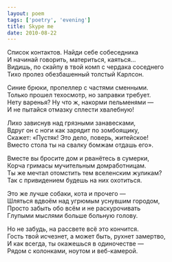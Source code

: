 ```yaml
---
layout: poem
tags: ['poetry', 'evening']
title: Skype me
date: 2010-08-22
---
```


Список контактов. Найди себе собеседника<br>
И начинай говорить, материться, каяться...<br>
Видишь, по скайпу в твой комп с чердака соседнего<br>
Тихо пролез обезбашенный толстый Карлсон.<br>

Синие брюки, пропеллер с частями сменными.<br>
Только прошел техосмотр, но заправки требует.<br>
Нету варенья? Ну что ж, накорми пельменями&nbsp;—<br>
И не пытайся отмазку сплести хвалебную!<br>

Лихо зависнув над грязными занавесками,<br>
Вдруг он с ноги как зарядит по зомбоящику,<br>
Скажет: «Пустяк! Это дело, поверь, житейское!<br>
Вместо стола ты на свалку бомжам отдашь его».<br>

Вместе вы бросите дом и рванётесь в сумерки,<br>
Корча гримасы мучительным домработницам.<br>
Ты же мечтал отомстить тем вселенским жуликам?<br>
Так с привидением будешь на них охотиться.<br>

Это же лучше собаки, кота и прочего&nbsp;—<br>
Шляться вдвоём над угрюмым уснувшим городом,<br>
Просто забыть обо всём и не раскурочивать<br>
Глупыми мыслями больше больную голову.<br>

Но не забудь, на рассвете всё это кончится.<br>
Гость твой исчезнет, а может быть, рухнет замертво,<br>
И как всегда, ты окажешься в одиночестве&nbsp;—<br>
Рядом с колонками, ноутом и веб-камерой.
